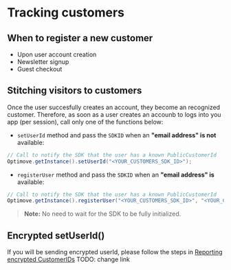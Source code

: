 # Tracking customers

## When to register a new customer
- Upon user account creation
- Newsletter signup
- Guest checkout

## Stitching visitors to customers
Once the user succesfully creates an account, they become an recognized customer. 
Therefore, as soon as a user creates an accounb to logs into you app (per session), call only one of the functions below:

- `setUserId` method and pass the `SDKID` when an **"email address" is not** available:
```groovy
// Call to notify the SDK that the user has a known PublicCustomerId
Optimove.getInstance().setUserId("<YOUR_CUSTOMERS_SDK_ID>");
```

- `registerUser` method and pass the `SDKID` when an **"email address" is** available:
```groovy
// Call to notify the SDK that the user has a known PublicCustomerId
Optimove.getInstance().registerUser("<YOUR_CUSTOMERS_SDK_ID>", "<YOUR_CUSTOMERS_EMAIL_ADDRESS>");
```

> **Note:** No need to wait for the SDK to be fully initialized.

## Encrypted setUserId()
If you will be sending encrypted userId, please follow the steps in [Reporting encrypted CustomerIDs](https://github.com/optimove-tech/Reporting-Encrypted-CustomerID)
TODO: change link

